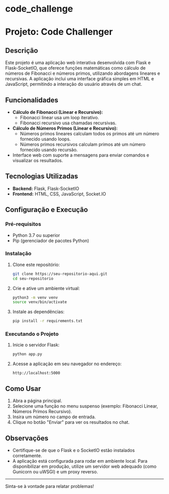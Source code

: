 # code_challenge


# Projeto: Code Challenger

## Descrição
Este projeto é uma aplicação web interativa desenvolvida com Flask e Flask-SocketIO, que oferece funções matemáticas como cálculo de números de Fibonacci e números primos, utilizando abordagens lineares e recursivas. A aplicação inclui uma interface gráfica simples em HTML e JavaScript, permitindo a interação do usuário através de um chat.

## Funcionalidades
- **Cálculo de Fibonacci (Linear e Recursivo):**
  - Fibonacci linear usa um loop iterativo.
  - Fibonacci recursivo usa chamadas recursivas.
- **Cálculo de Números Primos (Linear e Recursivo):**
  - Números primos lineares calculam todos os primos até um número fornecido usando loops.
  - Números primos recursivos calculam primos até um número fornecido usando recursão.
- Interface web com suporte a mensagens para enviar comandos e visualizar os resultados.

## Tecnologias Utilizadas
- **Backend:** Flask, Flask-SocketIO
- **Frontend:** HTML, CSS, JavaScript, Socket.IO

## Configuração e Execução

### Pré-requisitos
- Python 3.7 ou superior
- Pip (gerenciador de pacotes Python)

### Instalação
1. Clone este repositório:
   ```bash
   git clone https://seu-repositorio-aqui.git
   cd seu-repositorio
   ```
2. Crie e ative um ambiente virtual:
   ```bash
   python3 -m venv venv
   source venv/bin/activate
   ```
3. Instale as dependências:
   ```bash
   pip install -r requirements.txt
   ```

### Executando o Projeto
1. Inicie o servidor Flask:
   ```bash
   python app.py
   ```
2. Acesse a aplicação em seu navegador no endereço:
   ```
   http://localhost:5000
   ```

## Como Usar
1. Abra a página principal.
2. Selecione uma função no menu suspenso (exemplo: Fibonacci Linear, Números Primos Recursivo).
3. Insira um número no campo de entrada.
4. Clique no botão "Enviar" para ver os resultados no chat.


## Observações
- Certifique-se de que o Flask e o SocketIO estão instalados corretamente.
- A aplicação está configurada para rodar em ambiente local. Para disponibilizar em produção, utilize um servidor web adequado (como Gunicorn ou uWSGI) e um proxy reverso.

---

Sinta-se à vontade para relatar problemas!

